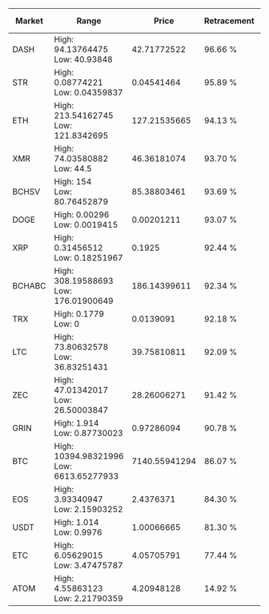 | Market | Range | Price| Retracement | Doubles to 50% |
| --- | --- | --- | --- | --- |
| DASH | High: 94.13764475<br />Low: 40.93848 | 42.71772522 | 96.66 % | 1.58 |
| STR | High: 0.08774221<br />Low: 0.04359837 | 0.04541464 | 95.89 % | 1.45 |
| ETH | High: 213.54162745<br />Low: 121.8342695 | 127.21535665 | 94.13 % | 1.32 |
| XMR | High: 74.03580882<br />Low: 44.5 | 46.36181074 | 93.70 % | 1.28 |
| BCHSV | High: 154<br />Low: 80.76452879 | 85.38803461 | 93.69 % | 1.37 |
| DOGE | High: 0.00296<br />Low: 0.0019415 | 0.00201211 | 93.07 % | 1.22 |
| XRP | High: 0.31456512<br />Low: 0.18251967 | 0.1925 | 92.44 % | 1.29 |
| BCHABC | High: 308.19588693<br />Low: 176.01900649 | 186.14399611 | 92.34 % | 1.30 |
| TRX | High: 0.1779<br />Low: 0 | 0.0139091 | 92.18 % | 6.40 |
| LTC | High: 73.80632578<br />Low: 36.83251431 | 39.75810811 | 92.09 % | 1.39 |
| ZEC | High: 47.01342017<br />Low: 26.50003847 | 28.26006271 | 91.42 % | 1.30 |
| GRIN | High: 1.914<br />Low: 0.87730023 | 0.97286094 | 90.78 % | 1.43 |
| BTC | High: 10394.98321996<br />Low: 6613.65277933 | 7140.55941294 | 86.07 % | 1.19 |
| EOS | High: 3.93340947<br />Low: 2.15903252 | 2.4376371 | 84.30 % | 1.25 |
| USDT | High: 1.014<br />Low: 0.9976 | 1.00066665 | 81.30 % | 1.01 |
| ETC | High: 6.05629015<br />Low: 3.47475787 | 4.05705791 | 77.44 % | 1.17 |
| ATOM | High: 4.55863123<br />Low: 2.21790359 | 4.20948128 | 14.92 % | 0.00 |

